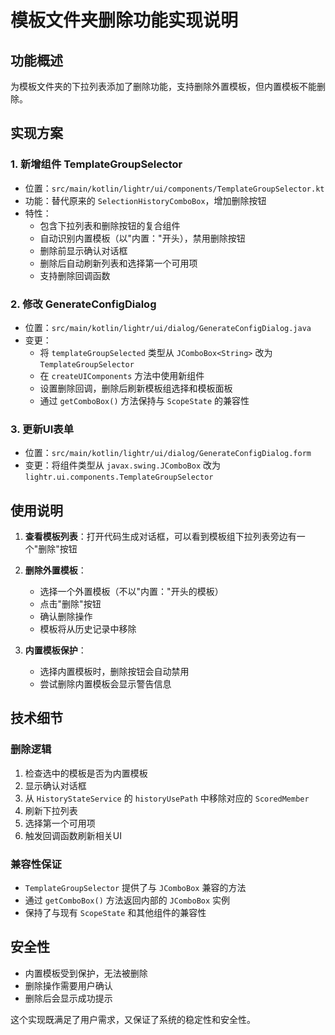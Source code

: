 # 模板文件夹删除功能实现说明

## 功能概述
为模板文件夹的下拉列表添加了删除功能，支持删除外置模板，但内置模板不能删除。

## 实现方案

### 1. 新增组件 TemplateGroupSelector
- 位置：`src/main/kotlin/lightr/ui/components/TemplateGroupSelector.kt`
- 功能：替代原来的 `SelectionHistoryComboBox`，增加删除按钮
- 特性：
  - 包含下拉列表和删除按钮的复合组件
  - 自动识别内置模板（以"内置："开头），禁用删除按钮
  - 删除前显示确认对话框
  - 删除后自动刷新列表和选择第一个可用项
  - 支持删除回调函数

### 2. 修改 GenerateConfigDialog
- 位置：`src/main/kotlin/lightr/ui/dialog/GenerateConfigDialog.java`
- 变更：
  - 将 `templateGroupSelected` 类型从 `JComboBox<String>` 改为 `TemplateGroupSelector`
  - 在 `createUIComponents` 方法中使用新组件
  - 设置删除回调，删除后刷新模板组选择和模板面板
  - 通过 `getComboBox()` 方法保持与 `ScopeState` 的兼容性

### 3. 更新UI表单
- 位置：`src/main/kotlin/lightr/ui/dialog/GenerateConfigDialog.form`
- 变更：将组件类型从 `javax.swing.JComboBox` 改为 `lightr.ui.components.TemplateGroupSelector`

## 使用说明

1. **查看模板列表**：打开代码生成对话框，可以看到模板组下拉列表旁边有一个"删除"按钮

2. **删除外置模板**：
   - 选择一个外置模板（不以"内置："开头的模板）
   - 点击"删除"按钮
   - 确认删除操作
   - 模板将从历史记录中移除

3. **内置模板保护**：
   - 选择内置模板时，删除按钮会自动禁用
   - 尝试删除内置模板会显示警告信息

## 技术细节

### 删除逻辑
1. 检查选中的模板是否为内置模板
2. 显示确认对话框
3. 从 `HistoryStateService` 的 `historyUsePath` 中移除对应的 `ScoredMember`
4. 刷新下拉列表
5. 选择第一个可用项
6. 触发回调函数刷新相关UI

### 兼容性保证
- `TemplateGroupSelector` 提供了与 `JComboBox` 兼容的方法
- 通过 `getComboBox()` 方法返回内部的 `JComboBox` 实例
- 保持了与现有 `ScopeState` 和其他组件的兼容性

## 安全性
- 内置模板受到保护，无法被删除
- 删除操作需要用户确认
- 删除后会显示成功提示

这个实现既满足了用户需求，又保证了系统的稳定性和安全性。